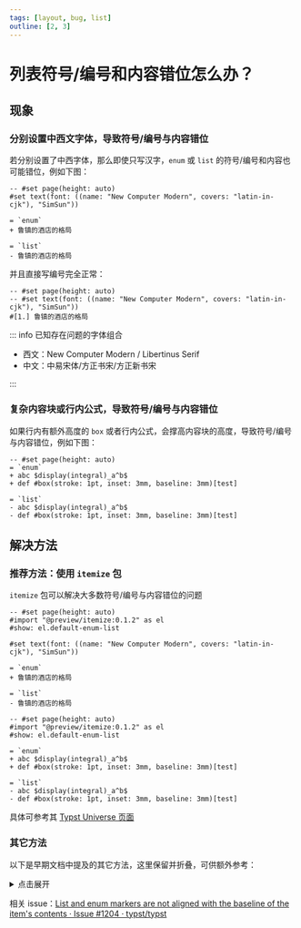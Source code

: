 ```yaml
---
tags: [layout, bug, list]
outline: [2, 3]
---
```


# 列表符号/编号和内容错位怎么办？

## 现象

### 分别设置中西文字体，导致符号/编号与内容错位

若分别设置了中西字体，那么即使只写汉字，`enum` 或 `list` 的符号/编号和内容也可能错位，例如下图：

```typst
-- #set page(height: auto)
#set text(font: ((name: "New Computer Modern", covers: "latin-in-cjk"), "SimSun"))

= `enum`
+ 鲁镇的酒店的格局

= `list`
- 鲁镇的酒店的格局
```

并且直接写编号完全正常：

```typst
-- #set page(height: auto)
-- #set text(font: ((name: "New Computer Modern", covers: "latin-in-cjk"), "SimSun"))
#[1.] 鲁镇的酒店的格局
```

::: info 已知存在问题的字体组合

- 西文：New Computer Modern / Libertinus Serif
- 中文：中易宋体/方正书宋/方正新书宋

:::

### 复杂内容块或行内公式，导致符号/编号与内容错位

如果行内有额外高度的 `box` 或者行内公式，会撑高内容块的高度，导致符号/编号与内容错位，例如下图：

```typst
-- #set page(height: auto)
= `enum`
+ abc $display(integral)_a^b$
+ def #box(stroke: 1pt, inset: 3mm, baseline: 3mm)[test]

= `list`
- abc $display(integral)_a^b$
- def #box(stroke: 1pt, inset: 3mm, baseline: 3mm)[test]
```

## 解决方法

### 推荐方法：使用 `itemize` 包

`itemize` 包可以解决大多数符号/编号与内容错位的问题

```typst
-- #set page(height: auto)
#import "@preview/itemize:0.1.2" as el
#show: el.default-enum-list

#set text(font: ((name: "New Computer Modern", covers: "latin-in-cjk"), "SimSun"))

= `enum`
+ 鲁镇的酒店的格局

= `list`
- 鲁镇的酒店的格局
```

```typst
-- #set page(height: auto)
#import "@preview/itemize:0.1.2" as el
#show: el.default-enum-list

= `enum`
+ abc $display(integral)_a^b$
+ def #box(stroke: 1pt, inset: 3mm, baseline: 3mm)[test]

= `list`
- abc $display(integral)_a^b$
- def #box(stroke: 1pt, inset: 3mm, baseline: 3mm)[test]
```

具体可参考其 [Typst Universe 页面](https://typst.app/universe/package/itemize)

### 其它方法

以下是早期文档中提及的其它方法，这里保留并折叠，可供额外参考：

<details>
<summary>点击展开</summary>

#### 法一：数字也用中文字体

```typst {1}
-- #set page(height: auto)
#set text(font: "SimSun")
+ 鲁镇的酒店的格局
```

#### 法二：修改编号对齐方式

```typst
-- #set page(height: auto)
#set text(font: ((name: "New Computer Modern", covers: "latin-in-cjk"), "SimSun"))

= `enum`
#set enum(number-align: bottom) // [!code ++]
+ 鲁镇的酒店的格局

= `list`
#set list(marker: ([•], [‣], [–]).map(align.with(horizon)))  // [!code ++]
- 鲁镇的酒店的格局
```

#### 法三：修改汉字边框计算方式

```typst
-- #set page(height: auto)
#set text(font: ((name: "New Computer Modern", covers: "latin-in-cjk"), "SimSun"))

#set text(top-edge: "ascender", bottom-edge: "descender") // [!code ++]

= `enum`
+ 鲁镇的酒店的格局

= `list`
- 鲁镇的酒店的格局
```

不过这样会在视觉上增大行距，详见[文字外框的解释](./par-leading.md)。

#### 如果列表内容复杂

来自 [@OrangeX4](https://github.com/OrangeX4) 的解决方案

```typst
-- #set page(height: auto)
/// Align the list marker with the baseline of the first line of the list item.
///
/// Usage: `#show: align-list-marker-with-baseline`
#let align-list-marker-with-baseline(body) = {
  show list.item: it => context {
    let current-marker = {
      set text(fill: text.fill)
      if type(list.marker) == array {
        list.marker.at(0)
      } else {
        list.marker
      }
    }
    let hanging-indent = measure(current-marker).width + .6em + .3pt
    set terms(hanging-indent: hanging-indent)
    if type(list.marker) == array {
      terms.item(
        current-marker,
        {
          // set the value of list.marker in a loop
          set list(marker: list.marker.slice(1) + (list.marker.at(0),))
          it.body
        },
      )
    } else {
      terms.item(current-marker, it.body)
    }
  }
  body
}

/// Align the enum marker with the baseline of the first line of the enum item. It will only work when the enum item has a number like `1.`.
///
/// Usage: `#show: align-enum-marker-with-baseline`
#let align-enum-marker-with-baseline(body) = {
  show enum.item: it => context {
    if not it.has("number") or it.number == none or enum.full == true {
      // If the enum item does not have a number, or the number is none, or the enum is full
      return it
    }
    let weight-map = (
      thin: 100,
      extralight: 200,
      light: 300,
      regular: 400,
      medium: 500,
      semibold: 600,
      bold: 700,
      extrabold: 800,
      black: 900,
    )
    let current-marker = {
      set text(
        fill: text.fill,
        weight: if type(text.weight) == int {
          text.weight - 300
        } else {
          weight-map.at(text.weight) - 300
        },
      )
      numbering(enum.numbering, it.number) + h(-.1em)
    }
    let hanging-indent = measure(current-marker).width + .6em + .3pt
    set terms(hanging-indent: hanging-indent)
    terms.item(current-marker, it.body)
  }
  body
}

#show: align-list-marker-with-baseline
#show: align-enum-marker-with-baseline

- 1 + $display(integral) + x$
- 1 + $display(integral)$

1. 1 + $display(integral) + x$
2. 1 + $display(integral)$
```

</details>

相关 issue：[List and enum markers are not aligned with the baseline of the item's contents · Issue #1204 · typst/typst](https://github.com/typst/typst/issues/1204)
